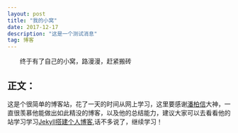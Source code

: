 ```yaml
---
layout: post
title: "我的小窝"
date: 2017-12-17
description: "这是一个测试消息"
tag: 博客 
---   
```


　　终于有了自己的小窝，路漫漫，赶紧搬砖
 
## 正文：
这是个很简单的博客站，花了一天的时间从网上学习，这里要感谢[潘柏信](http://baixin.io)大神，一直很羡慕他能做出如此精没的博客，以及他的总结能力，建议大家可以去看看他的站学习学习[Jekyll搭建个人博客](http://baixin.io/2016/10/jekyll_tutorials1/),话不多说了，继续学习！